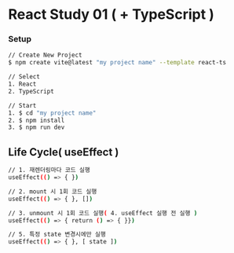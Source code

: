 # React Study 01 ( + TypeScript )

### Setup
```bash
// Create New Project
$ npm create vite@latest "my project name" --template react-ts

// Select
1. React
2. TypeScript

// Start
1. $ cd "my project name"
2. $ npm install
3. $ npm run dev
```

## Life Cycle( useEffect )
``` bash
// 1. 재렌더링마다 코드 실행
useEffect(() => { })

// 2. mount 시 1회 코드 실행
useEffect(() => { }, [])

// 3. unmount 시 1회 코드 실행( 4. useEffect 실행 전 실행 )
useEffect(() => { return () => { }})

// 5. 특정 state 변경시에만 실행
useEffect(() => { }, [ state ])
```